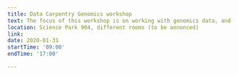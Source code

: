 ```yaml
---
title: Data Carpentry Genomics workshop
text: The focus of this workshop is on working with genomics data, and data management and analysis for genomics research, including best practices for organization of bioinformatics projects and data, use of command line utilities, use of command line tools to analyze sequence quality and perform variant calling, and connecting to and using cloud computing.
location: Science Park 904, different rooms (to be annonced)
link: 
date: 2020-01-31
startTime: '09:00'
endTime: '17:00' 

---
```


